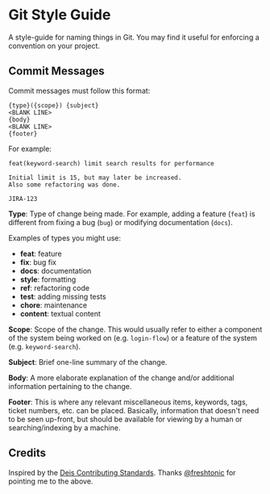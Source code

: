 # Git Style Guide

A style-guide for naming things in Git. You may find it useful for enforcing a
convention on your project.

## Commit Messages

Commit messages must follow this format:

```
{type}({scope}) {subject}
<BLANK LINE>
{body}
<BLANK LINE>
{footer}
```

For example:

```
feat(keyword-search) limit search results for performance

Initial limit is 15, but may later be increased.
Also some refactoring was done.

JIRA-123
```

**Type**: Type of change being made. For example, adding a feature (`feat`) is
different from fixing a bug (`bug`) or modifying documentation (`docs`).

Examples of types you might use:
* **feat**: feature
* **fix**: bug fix
* **docs**: documentation
* **style**: formatting
* **ref**: refactoring code
* **test**: adding missing tests
* **chore**: maintenance
* **content**: textual content

**Scope**: Scope of the change. This would usually refer to either a component
of the system being worked on (e.g. `login-flow`) or a feature of the system
(e.g. `keyword-search`).

**Subject**: Brief one-line summary of the change.

**Body**: A more elaborate explanation of the change and/or additional information
pertaining to the change.

**Footer**: This is where any relevant miscellaneous items, keywords, tags, ticket
numbers, etc. can be placed. Basically, information that doesn't need to be seen
up-front, but should be available for viewing by a human or searching/indexing
by a machine.

## Credits

Inspired by the [Deis Contributing Standards](http://docs.deis.io/en/latest/contributing/standards/#commit-style-guide).
Thanks [@freshtonic](https://github.com/freshtonic) for pointing me to the above.
